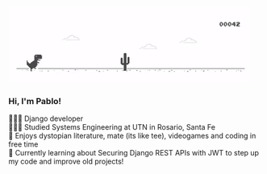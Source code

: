 ![](https://github.com/altered-0/altered-0/blob/main/Dino_non-birthday_version.gif)
### Hi, I'm Pablo!

👩🏻‍💻 Django developer <br/>
👩🏻‍🎓 Studied Systems Engineering at UTN in Rosario, Santa Fe<br/>
🎨 Enjoys dystopian literature, mate (its like tee), videogames and coding in free time<br/>
💭 Currently learning about Securing Django REST APIs with JWT to step up my code and improve old projects! <br/>
